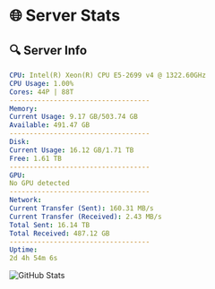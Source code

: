 # 🌐 Server Stats
## 🔍 Server Info
```yaml
CPU: Intel(R) Xeon(R) CPU E5-2699 v4 @ 1322.60GHz
CPU Usage: 1.00%
Cores: 44P | 88T
-----------------------------------
Memory:
Current Usage: 9.17 GB/503.74 GB
Available: 491.47 GB
-----------------------------------
Disk:
Current Usage: 16.12 GB/1.71 TB
Free: 1.61 TB
-----------------------------------
GPU:
No GPU detected
-----------------------------------
Network:
Current Transfer (Sent): 160.31 MB/s
Current Transfer (Received): 2.43 MB/s
Total Sent: 16.14 TB
Total Received: 487.12 GB
-----------------------------------
Uptime:
2d 4h 54m 6s
```
![GitHub Stats](https://img.shields.io/badge/Updated-2025-02-10_03:37:24-blue)